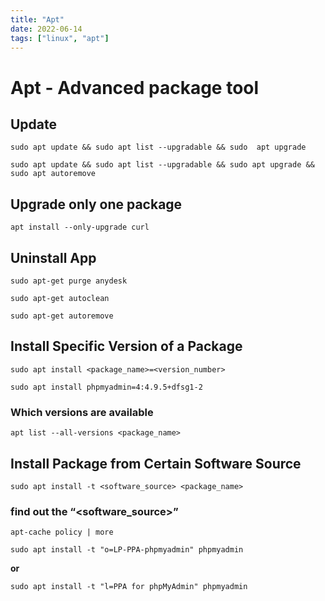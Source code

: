 ```yaml
---
title: "Apt"
date: 2022-06-14
tags: ["linux", "apt"]
---
```


# Apt - Advanced package tool

## Update
~~~shell
sudo apt update && sudo apt list --upgradable && sudo  apt upgrade
~~~

~~~shell
sudo apt update && sudo apt list --upgradable && sudo apt upgrade && sudo apt autoremove
~~~


## Upgrade only one package
~~~shell
apt install --only-upgrade curl
~~~


## Uninstall App
~~~shell
sudo apt-get purge anydesk
~~~

~~~shell
sudo apt-get autoclean
~~~

~~~shell
sudo apt-get autoremove
~~~


## Install Specific Version of a Package
~~~
sudo apt install <package_name>=<version_number>
~~~

~~~shell
sudo apt install phpmyadmin=4:4.9.5+dfsg1-2
~~~


### Which versions are available
~~~shell
apt list --all-versions <package_name>
~~~


## Install Package from Certain Software Source
~~~
sudo apt install -t <software_source> <package_name>
~~~

### find out the “<software_source>”
~~~shell
apt-cache policy | more
~~~

~~~shell
sudo apt install -t "o=LP-PPA-phpmyadmin" phpmyadmin
~~~

**or**
~~~shell
sudo apt install -t "l=PPA for phpMyAdmin" phpmyadmin
~~~
